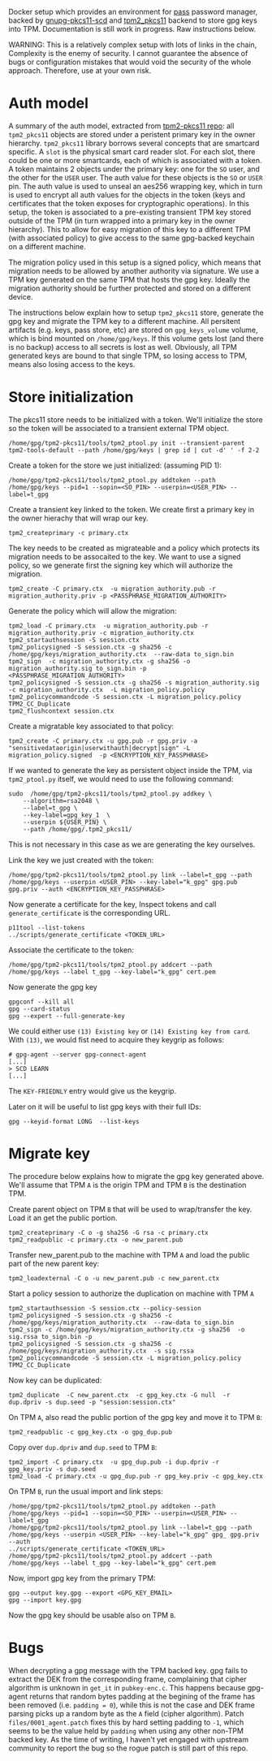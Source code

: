 Docker setup which provides an environment for [pass](https://www.passwordstore.org/) password manager, backed
by [gnupg-pkcs11-scd](https://github.com/alonbl/gnupg-pkcs11-scd) and [tpm2_pkcs11](https://github.com/tpm2-software/tpm2-pkcs11) backend to store gpg keys into TPM.
Documentation is still work in progress. Raw instructions below.

WARNING: This is a relatively complex setup with lots of links in the chain, Complexity is the enemy of security. I cannot guarantee the absence of bugs or configuration mistakes that would void the security of the whole approach. Therefore, use at your own risk.

# Auth model

A summary of the auth model, extracted from [tpm2-pkcs11 repo](https://github.com/tpm2-software/tpm2-pkcs11/blob/master/docs/ARCHITECTURE.md): all `tpm2_pkcs11` objects are stored under a peristent primary key in the owner hierarchy. `tpm2_pkcs11` library borrows several concepts that are smartcard specific. A `slot` is the physical smart card reader slot. For each slot, there could be one or more smartcards, each of which is associated with a token. A token maintains 2 objects under the primary key: one for the `SO` user, and the other for the `USER` user. The auth value for these objects is the `SO` or `USER` pin. The auth value is used to unseal an aes256 wrapping key, which in turn is used to encrypt all auth values for the objects in the token (keys and certificates that the token exposes for cryptographic operations). In this setup, the token is associated to a pre-existing transient TPM key stored outside of the TPM (in turn wrapped into a primary key in the owner hierarchy). This to allow for easy migration of this key to a different TPM (with associated policy) to give access to the same gpg-backed keychain on a different machine.

The migration policy used in this setup is a signed policy, which means that migration needs to be allowed by another authority via
signature. We use a TPM key generated on the same TPM that hosts the gpg key. Ideally the migration authority should be further protected
and stored on a different device. 

The instructions below explain how to setup `tpm2_pkcs11` store, generate the gpg key and migrate the TPM key to a different machine.
All persitent artifacts (e.g. keys, pass store, etc) are stored on `gpg_keys_volume` volume, which is bind mounted on `/home/gpg/keys`. 
If this volume gets lost (and there is no backup) access to all secrets is lost as well. Obviously, all TPM generated keys are bound
to that single TPM, so losing access to TPM, means also losing access to the keys.

# Store initialization

The pkcs11 store needs to be initialized with a token.
We'll initialize the store so the token will be associated to a transient external TPM object.

```
/home/gpg/tpm2-pkcs11/tools/tpm2_ptool.py init --transient-parent tpm2-tools-default --path /home/gpg/keys | grep id | cut -d' ' -f 2-2
```

Create a token for the store we just initialized: (assuming PID 1):

```
/home/gpg/tpm2-pkcs11/tools/tpm2_ptool.py addtoken --path /home/gpg/keys --pid=1 --sopin=<SO_PIN> --userpin=<USER_PIN> --label=t_gpg
```

Create a transient key linked to the token. We create first a primary key in the owner hierachy that will wrap our key.
```
tpm2_createprimary -c primary.ctx
```

The key needs to be created as migrateable and a policy which protects its migration needs to be assocaited to the key. We want to
use a signed policy, so we generate first the signing key which will authorize the migration.

```
tpm2_create -C primary.ctx  -u migration_authority.pub -r migration_authority.priv -p <PASSPHRASE_MIGRATION_AUTHORITY>
```

Generate the policy which will allow the migration:

```
tpm2_load -C primary.ctx  -u migration_authority.pub -r migration_authority.priv -c migration_authority.ctx
tpm2_startauthsession -S session.ctx
tpm2_policysigned -S session.ctx -g sha256 -c /home/gpg/keys/migration_authority.ctx  --raw-data to_sign.bin
tpm2_sign  -c migration_authority.ctx -g sha256 -o migration_authority.sig to_sign.bin -p <PASSPHRASE_MIGRATION_AUTHORITY>
tpm2_policysigned -S session.ctx -g sha256 -s migration_authority.sig -c migration_authority.ctx  -L migration_policy.policy
tpm2_policycommandcode -S session.ctx -L migration_policy.policy TPM2_CC_Duplicate
tpm2_flushcontext session.ctx
```


Create a migratable key associated to that policy:
```
tpm2_create -C primary.ctx -u gpg.pub -r gpg.priv -a "sensitivedataorigin|userwithauth|decrypt|sign" -L migration_policy.signed  -p <ENCRYPTION_KEY_PASSPHRASE>
```

If we wanted to generate the key as persistent object inside the TPM, via `tpm2_ptool.py` itself, we would need to use the following command:
```
sudo  /home/gpg/tpm2-pkcs11/tools/tpm2_ptool.py addkey \
    --algorithm=rsa2048 \
    --label=t_gpg \
    --key-label=gpg_key_1  \
    --userpin ${USER_PIN} \
    --path /home/gpg/.tpm2_pkcs11/
```
This is not necessary in this case as we are generating the key ourselves.

Link the key we just created with the token:

```
/home/gpg/tpm2-pkcs11/tools/tpm2_ptool.py link --label=t_gpg --path /home/gpg/keys --userpin <USER_PIN> --key-label="k_gpg" gpg.pub gpg.priv --auth <ENCRYPTION_KEY_PASSPHRASE>
```

Now generate a certificate for the key, Inspect tokens and call `generate_certificate` is the corresponding URL.

```
p11tool --list-tokens
../scripts/generate_certificate <TOKEN_URL>
```

Associate the certificate to the token:

```
/home/gpg/tpm2-pkcs11/tools/tpm2_ptool.py addcert --path /home/gpg/keys --label t_gpg --key-label="k_gpg" cert.pem
```

Now generate the gpg key

```
gpgconf --kill all
gpg --card-status
gpg --expert --full-generate-key
```

We could either use `(13) Existing key` or `(14) Existing key from card`. With `(13)`, we would fist need to acquire they keygrip as follows:
```
# gpg-agent --server gpg-connect-agent
[...]
> SCD LEARN
[...]
```

The `KEY-FRIEDNLY` entry would give us the keygrip.

Later on it will be useful to list gpg keys with their full IDs:
```
gpg --keyid-format LONG  --list-keys
```

# Migrate key

The procedure below explains how to migrate the gpg key generated above. We'll assume that TPM `A`
is the origin TPM and TPM `B` is the destination TPM.

Create parent object on TPM `B` that will be used to wrap/transfer the key. Load it an get the public portion.

```
tpm2_createprimary -C o -g sha256 -G rsa -c primary.ctx
tpm2_readpublic -c primary.ctx -o new_parent.pub
```

Transfer new_parent.pub to the machine with TPM `A` and load the public part of the new parent key:

```
tpm2_loadexternal -C o -u new_parent.pub -c new_parent.ctx
```

Start a policy session to authorize the duplication on machine with TPM `A`
```
tpm2_startauthsession -S session.ctx --policy-session
tpm2_policysigned -S session.ctx -g sha256 -c /home/gpg/keys/migration_authority.ctx  --raw-data to_sign.bin
tpm2_sign -c /home/gpg/keys/migration_authority.ctx -g sha256  -o sig.rssa to_sign.bin -p
tpm2_policysigned -S session.ctx -g sha256 -c /home/gpg/keys/migration_authority.ctx  -s sig.rssa
tpm2_policycommandcode -S session.ctx -L migration_policy.policy TPM2_CC_Duplicate
```

Now key can be duplicated:
```
tpm2_duplicate  -C new_parent.ctx  -c gpg_key.ctx -G null  -r dup.dpriv -s dup.seed -p "session:session.ctx"
```

On TPM `A`, also read the public portion of the gpg key and move it to TPM `B`:
```
tpm2_readpublic -c gpg_key.ctx -o gpg_dup.pub
```

Copy over `dup.dpriv` and `dup.seed` to TPM `B`:

```
tpm2_import -C primary.ctx  -u gpg_dup.pub -i dup.dpriv -r gpg_key.priv -s dup.seed
tpm2_load -C primary.ctx -u gpg_dup.pub -r gpg_key.priv -c gpg_key.ctx
```


On TPM `B`, run the usual import and link steps:

```
/home/gpg/tpm2-pkcs11/tools/tpm2_ptool.py addtoken --path /home/gpg/keys --pid=1 --sopin=<SO_PIN> --userpin=<USER_PIN> --label=t_gpg
/home/gpg/tpm2-pkcs11/tools/tpm2_ptool.py link --label=t_gpg --path /home/gpg/keys --userpin <USER_PIN> --key-label="k_gpg" gpg_ gpg.priv --auth
../scripts/generate_certificate <TOKEN_URL>
/home/gpg/tpm2-pkcs11/tools/tpm2_ptool.py addcert --path /home/gpg/keys --label t_gpg --key-label="k_gpg" cert.pem
```

Now, import gpg key from the primary TPM:
```
gpg --output key.gpg --export <GPG_KEY_EMAIL>
gpg --import key.gpg
```

Now the gpg key should be usable also on TPM `B`.


# Bugs
When decrypting a gpg message with the TPM backed key. gpg fails to extract the DEK from the corresponding frame, complaining that cipher algorithm is unknown in `get_it` in `pubkey-enc.c`. This happens because gpg-agent returns that random bytes padding at the begining of the frame has been removed (i.e. `padding = 0`), while this is not the case and DEK frame parsing picks up a random
byte as the `A` field (cipher algorithm). Patch `files/0001_agent.patch` fixes this by hard setting padding to `-1`, which
seems to be the value held by `padding` when using any other non-TPM backed key. As the time of writing, I haven't yet engaged
with upstream community to report the bug so the rogue patch is still part of this repo.
